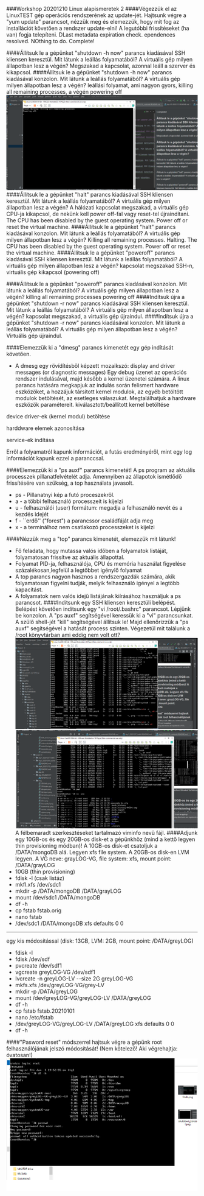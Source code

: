 

###Workshop 20201210 Linux alapismeretek 2
####Végezzük el az LinuxTEST gép operációs rendszerének az update-jét. Hajtsunk végre a "yum update" parancsot, nézzük meg és elemezzük, hogy mit fog az installációt követően a rendszer update-elni!
A legutóbbi frissítéseket (ha van) fogja telepíteni.
DLast metadata expiration check. ependences resolved. NOthing to do. Complete!
 
####Állítsuk le a gépünket "shutdown -h now" parancs kiadásával SSH kliensen keresztül. Mit látunk a leállás folyamatából? A virtuális gép milyen állapotban lesz a végén?
Megszakad a kapcsolat, azonnal leáll a szerver és kikapcsol.
####Állítsuk le a gépünket "shutdown -h now" parancs kiadásával konzolon. Mit látunk a leállás folyamatából? A virtuális gép milyen állapotban lesz a végén?
leállási folyamat, ami nagyon  gyors, killing all remaining processes, a végén powering off
![Kép](../img/shutdown_konzol.png)
####Állítsuk le a gépünket "halt" parancs kiadásával SSH kliensen keresztül. Mit látunk a leállás folyamatából? A virtuális gép milyen állapotban lesz a végén?
A hálózati kapcsolat megszakad, a virtuális gép CPU-ja kikapcsol, de nekünk kell power off-fal vagy reset-tel újraindítani. 
The CPU has been disabled by the guest operating system. Power off or reset the virtual machine.
####Állítsuk le a gépünket "halt" parancs kiadásával konzolon. Mit látunk a leállás folyamatából? A virtuális gép milyen állapotban lesz a végén?
Killing all remaining processes. Halting.
The CPU has been disabled by the guest operating system. Power off or reset the virtual machine.
####Állítsuk le a gépünket "poweroff" parancs kiadásával SSH kliensen keresztül. Mit látunk a leállás folyamatából? A virtuális gép milyen állapotban lesz a végén?
kapcsolat megszakad SSH-n, virtuális gép kikapcsol (powering off)

####Állítsuk le a gépünket "poweroff" parancs kiadásával konzolon. Mit látunk a leállás folyamatából? A virtuális gép milyen állapotban lesz a végén?
killing all remaining processes powering off
####Indítsuk újra a gépünket "shutdown -r now" parancs kiadásával SSH kliensen keresztül. Mit látunk a leállás folyamatából? A virtuális gép milyen állapotban lesz a végén?
kapcsolat megszakad, a virtuális gép újraindul.
####Indítsuk újra a gépünket "shutdown -r now" parancs kiadásával konzolon. Mit látunk a leállás folyamatából? A virtuális gép milyen állapotban lesz a végén?
Virtuális gép újraindul.

####Elemezzük ki a "dmesg" parancs kimenetét egy gép indítását követően.
 - A dmesg egy rövídítésből képzett mozaikszó: display and driver messages (or diagnostic messages)
Egy debug üzenet az operációs rendszer indulásával, majd később a kernel üzenetei számára. A linux parancs hatására megkapjuk az indulás során felismert hardware eszközöket, a hozzájuk társított kernel modulok, az egyéb betöltött modulok betöltését, az esetleges válaszukat. Megtalálhatjuk a hardware eszközök paramétereit.
kiválasztott/beállított kernel betöltése

device driver-ek (kernel modul) betöltése

harddware elemek azonosítása

service-ek indítása

Erről a folyamatról kapunk információt, a futás eredményéről, mint egy log információt kapunk ezzel a paranccsal.

####Elemezzük ki a "ps auxf" parancs kimenetét!
 A  ps  program  az  aktuális  processzek  pillanatfelvételét adja. Amennyiben az
        állapotok ismétlődő frissítésére van szükség, a top használata javasolt.
 - ps - Pillanatnyi kép a futó proceszekről.
 - a - a többi felhasználó processzeit is kijelzi
 - u - felhasználói (user) formátum: megadja  a  felhasználó  nevét  és  a  kezdés  idejét
 - f -  ``erdő'' ("forest") a parancssor családfáját adja meg
 - x - a terminálhoz nem csatlakozó processzeket is kijelzi
 
####Nézzük meg a "top" parancs kimenetét, elemezzük mit látunk!
 - Fő feladata, hogy mutassa valós időben a folyamatok listáját, folyamatosan frissítve az aktuális állapottal.
 - Folyamat PID-ja, felhasználója, CPU és memória használat figyelése százalékosan,legfelül a legtöbbet igénylő folyamat
 - A top parancs nagyon hasznos a rendszergazdák számára, akik folyamatosan figyelni tudják, melyik felhasználó igényel a legtöbb kapacitást.
 -  A folyamatok nem valós idejű listájának kiírásához használjuk a ps parancsot.
####Indítsunk egy SSH kliensen keresztüli belépést. Belépést követően indítsunk egy "vi /root/.bashrc" parancsot. Lépjünk be konzolon. A "ps auxf" segítségével keressük ki a "vi" parancsunkat. A szülő shell-jét "kill" segítségével állítsuk le! Majd ellenőrizzük a "ps auxf" segítségével a hatását process szinten. Végezetül mit találunk a /root könyvtárban ami eddig nem volt ott?
![Kép](../img/killvi.png)
![Kép](../img/viminfo2.png)
A félbemaradt szerkesztéseket tartalmazó viminfo nevű fájl.
####Adjunk egy 10GB-os és egy 20GB-os disk-et a gépünkhöz (mind a kettő legyen thin provisioning módban)! A 10GB-os disk-et csatoljuk a /DATA/mongoDB alá. Legyen xfs file system. A 20GB-os disk-en LVM legyen. A VG neve: grayLOG-VG, file system: xfs, mount point: /DATA/grayLOG
 - 10GB (thin provisioning)
 - fdisk -l (csak listáz)
 - mkfl.xfs /dev/sdc1
 - mkdir -p /DATA/mongoDB /DATA/grayLOG
 - mount /dev/sdc1 /DATA/mongoDB
 - df -h
 - cp fstab fstab.orig
 - nano fstab
 - /dev/sdc1    /DATA/mongoDB   xfs defaults    0 0
-----------------
egy kis módosítással (disk: 13GB, LVM: 2GB, mount point: /DATA/greyLOG)
 - fdisk -l
 - fdisk /dev/sdf
 - pvcreate /dev/sdf1
 - vgcreate greyLOG-VG /dev/sdf1
 - lvcreate -n greyLOG-LV --size 2G greyLOG-VG
 - mkfs.xfs /dev/greyLOG-VG/grey-LV
 - mkdir -p /DATA/greyLOG
 - mount /dev/greyLOG-VG/greyLOG-LV /DATA/greyLOG
 - df -h
 - cp fstab fstab.20210101
 - nano /etc/fstab
 - /dev/greyLOG-VG/greyLOG-LV   /DATA/greyLOG   xfs   defaults  0 0
 - df -h
 
####"Pasword reset" módszerrel hajtsuk végre a gépünk root felhasználójának jelszó módosítását! (Nem kötelező! Aki végrehajtja: óvatosan!)
![Kép](../img/passwordreset.png)